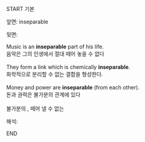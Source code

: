 START
기본

앞면:
inseparable


뒷면:
<div>Music is an <strong>inseparable</strong> part of his life. </div><div><div>음악은 그의 인생에서 절대 떼어 놓을 수 없다</div></div><div><br></div><div><div>They form a link which is chemically <strong>inseparable</strong>. </div><div><div>화학적으로 분리할 수 없는 결합을 형성한다.</div></div></div><div><br></div><div><div>Money and power are <strong>inseparable</strong> (from each other). </div><div><div>돈과 권력은 불가분의 관계에 있다</div></div></div><div><br></div><div>불가분의 , 떼어 낼 수 없는</div>


해석:

END
